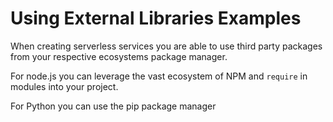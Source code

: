<!--
title: Using External Libraries
menuText: Using External Libraries
description: Example of Using External Libraries in NodeJS and Python with the serverless framework
layout: Doc
-->

# Using External Libraries Examples

When creating serverless services you are able to use third party packages from your respective ecosystems package manager.

For node.js you can leverage the vast ecosystem of NPM and `require` in modules into your project.

For Python you can use the pip package manager